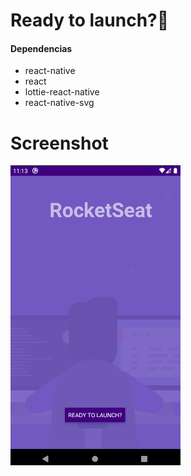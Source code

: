 # Ready to launch?:rocket:

#### Dependencias

* react-native
* react
* lottie-react-native
* react-native-svg

# Screenshot

![](src/pictures/rockeseat_screen.png)  
